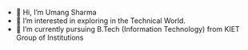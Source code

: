 - 👋 Hi, I’m Umang Sharma
- 👀 I’m interested in exploring in the Technical World.
- 🌱 I’m currently pursuing B.Tech (Information Technology) from KIET Group of Institutions


<!---
umng01/umng01 is a ✨ special ✨ repository because its `README.md` (this file) appears on your GitHub profile.
You can click the Preview link to take a look at your changes.
--->
